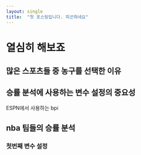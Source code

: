 ```yaml
---
layout: single
title:  "첫 포스팅입니다. 피곤하네요"
---
```


# 열심히 해보죠

## 많은 스포츠들 중 농구를 선택한 이유 

##

## 승률 분석에 사용하는 변수 설정의 중요성 

ESPN에서 사용하는 bpi

## nba 팀들의 승률 분석 
### 첫번째 변수 설정 
